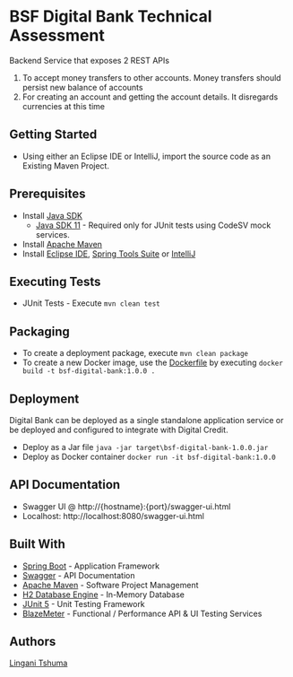 # BSF Digital Bank Technical Assessment

Backend Service that exposes 2 REST APIs
1. To accept money transfers to other accounts. Money transfers should persist new balance of accounts
2. For creating an account and getting the account details. It disregards currencies at this time

## Getting Started

* Using either an Eclipse IDE or IntelliJ, import the source code as an Existing Maven Project. 

## Prerequisites

* Install [Java SDK](https://openjdk.java.net/)
  * [Java SDK 11](https://www.oracle.com/technetwork/java/javase/downloads/jdk8-downloads-2133151.html) - Required only for JUnit tests using CodeSV mock services.
* Install [Apache Maven](https://maven.apache.org/install.html)
* Install [Eclipse IDE](https://www.eclipse.org/ide/), [Spring Tools Suite](https://spring.io/tools) or [IntelliJ](https://www.jetbrains.com/idea/)

## Executing Tests

* JUnit Tests - Execute ```mvn clean test```

## Packaging

* To create a deployment package, execute ```mvn clean package```
* To create a new Docker image, use the [Dockerfile](Dockerfile)  by executing ```docker build -t bsf-digital-bank:1.0.0 .```

## Deployment

Digital Bank can be deployed as a single standalone application service or be deployed and configured to integrate with Digital Credit.

* Deploy as a Jar file ```java -jar target\bsf-digital-bank-1.0.0.jar```
* Deploy as Docker container ```docker run -it bsf-digital-bank:1.0.0```
  
## API Documentation

* Swagger UI @ http://{hostname}:{port}/swagger-ui.html
* Localhost: http://localhost:8080/swagger-ui.html

## Built With

* [Spring Boot](https://spring.io/projects/spring-boot) - Application Framework
* [Swagger](https://swagger.io/) - API Documentation
* [Apache Maven](https://maven.apache.org/) - Software Project Management
* [H2 Database Engine](https://www.h2database.com/html/main.html) - In-Memory Database
* [JUnit 5](https://junit.org/junit5/) - Unit Testing Framework
* [BlazeMeter](https://www.blazemeter.com/) - Functional / Performance API & UI Testing Services


## Authors

[Lingani Tshuma](https://github.com/tshumal)

